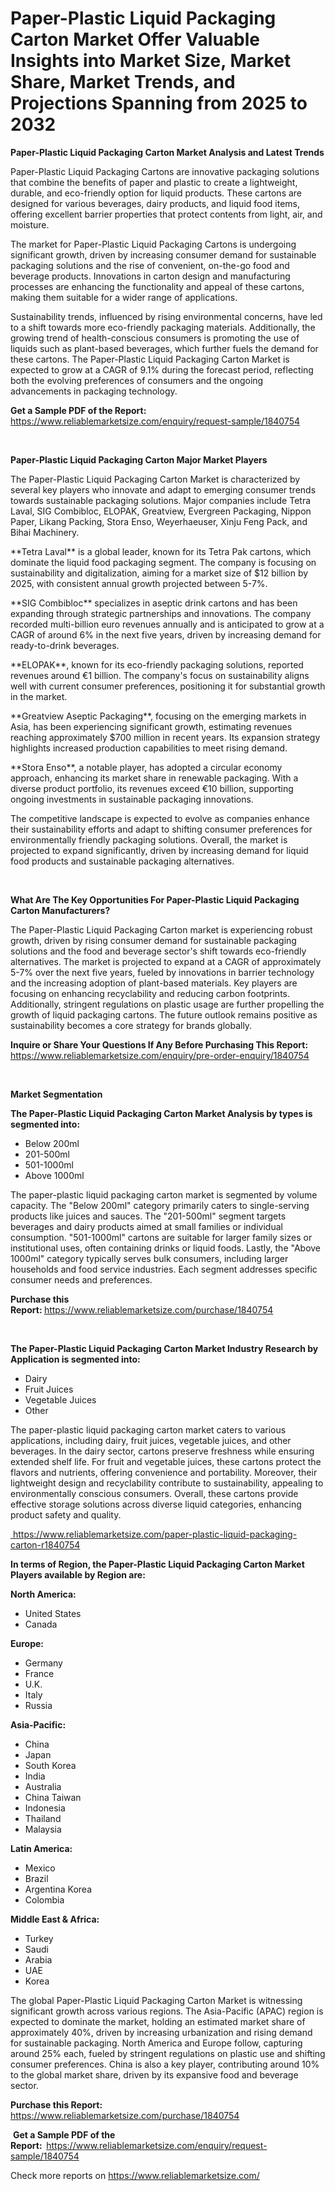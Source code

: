 <p><h1>Paper-Plastic Liquid Packaging Carton Market Offer Valuable Insights into Market Size, Market Share, Market Trends, and Projections Spanning from 2025 to 2032</h1></p><p><strong>Paper-Plastic Liquid Packaging Carton Market Analysis and Latest Trends</strong></p>
<p><p>Paper-Plastic Liquid Packaging Cartons are innovative packaging solutions that combine the benefits of paper and plastic to create a lightweight, durable, and eco-friendly option for liquid products. These cartons are designed for various beverages, dairy products, and liquid food items, offering excellent barrier properties that protect contents from light, air, and moisture. </p><p>The market for Paper-Plastic Liquid Packaging Cartons is undergoing significant growth, driven by increasing consumer demand for sustainable packaging solutions and the rise of convenient, on-the-go food and beverage products. Innovations in carton design and manufacturing processes are enhancing the functionality and appeal of these cartons, making them suitable for a wider range of applications. </p><p>Sustainability trends, influenced by rising environmental concerns, have led to a shift towards more eco-friendly packaging materials. Additionally, the growing trend of health-conscious consumers is promoting the use of liquids such as plant-based beverages, which further fuels the demand for these cartons. The Paper-Plastic Liquid Packaging Carton Market is expected to grow at a CAGR of 9.1% during the forecast period, reflecting both the evolving preferences of consumers and the ongoing advancements in packaging technology.</p></p>
<p><strong>Get a Sample PDF of the Report:&nbsp;</strong> <a href="https://www.reliablemarketsize.com/enquiry/request-sample/1840754?utm_campaign=2759&utm_medium=2&utm_source=Github&utm_content=ia&utm_term=05042025&utm_id=paper-plastic-liquid-packaging-carton">https://www.reliablemarketsize.com/enquiry/request-sample/1840754</a></p>
<p>&nbsp;</p>
<p><strong>Paper-Plastic Liquid Packaging Carton Major Market Players</strong></p>
<p><p>The Paper-Plastic Liquid Packaging Carton Market is characterized by several key players who innovate and adapt to emerging consumer trends towards sustainable packaging solutions. Major companies include Tetra Laval, SIG Combibloc, ELOPAK, Greatview, Evergreen Packaging, Nippon Paper, Likang Packing, Stora Enso, Weyerhaeuser, Xinju Feng Pack, and Bihai Machinery.</p><p>**Tetra Laval** is a global leader, known for its Tetra Pak cartons, which dominate the liquid food packaging segment. The company is focusing on sustainability and digitalization, aiming for a market size of $12 billion by 2025, with consistent annual growth projected between 5-7%.</p><p>**SIG Combibloc** specializes in aseptic drink cartons and has been expanding through strategic partnerships and innovations. The company recorded multi-billion euro revenues annually and is anticipated to grow at a CAGR of around 6% in the next five years, driven by increasing demand for ready-to-drink beverages.</p><p>**ELOPAK**, known for its eco-friendly packaging solutions, reported revenues around €1 billion. The company's focus on sustainability aligns well with current consumer preferences, positioning it for substantial growth in the market.</p><p>**Greatview Aseptic Packaging**, focusing on the emerging markets in Asia, has been experiencing significant growth, estimating revenues reaching approximately $700 million in recent years. Its expansion strategy highlights increased production capabilities to meet rising demand.</p><p>**Stora Enso**, a notable player, has adopted a circular economy approach, enhancing its market share in renewable packaging. With a diverse product portfolio, its revenues exceed €10 billion, supporting ongoing investments in sustainable packaging innovations.</p><p>The competitive landscape is expected to evolve as companies enhance their sustainability efforts and adapt to shifting consumer preferences for environmentally friendly packaging solutions. Overall, the market is projected to expand significantly, driven by increasing demand for liquid food products and sustainable packaging alternatives.</p></p>
<p>&nbsp;</p>
<p><strong>What Are The Key Opportunities For Paper-Plastic Liquid Packaging Carton Manufacturers?</strong></p>
<p><p>The Paper-Plastic Liquid Packaging Carton market is experiencing robust growth, driven by rising consumer demand for sustainable packaging solutions and the food and beverage sector's shift towards eco-friendly alternatives. The market is projected to expand at a CAGR of approximately 5-7% over the next five years, fueled by innovations in barrier technology and the increasing adoption of plant-based materials. Key players are focusing on enhancing recyclability and reducing carbon footprints. Additionally, stringent regulations on plastic usage are further propelling the growth of liquid packaging cartons. The future outlook remains positive as sustainability becomes a core strategy for brands globally.</p></p>
<p><strong>Inquire or Share Your Questions If Any Before Purchasing This Report:</strong> <a href="https://www.reliablemarketsize.com/enquiry/pre-order-enquiry/1840754?utm_campaign=2759&utm_medium=2&utm_source=Github&utm_content=ia&utm_term=05042025&utm_id=paper-plastic-liquid-packaging-carton">https://www.reliablemarketsize.com/enquiry/pre-order-enquiry/1840754</a></p>
<p>&nbsp;</p>
<p><strong>Market Segmentation</strong></p>
<p><strong>The Paper-Plastic Liquid Packaging Carton Market Analysis by types is segmented into:</strong></p>
<p><ul><li>Below 200ml</li><li>201-500ml</li><li>501-1000ml</li><li>Above 1000ml</li></ul></p>
<p><p>The paper-plastic liquid packaging carton market is segmented by volume capacity. The "Below 200ml" category primarily caters to single-serving products like juices and sauces. The "201-500ml" segment targets beverages and dairy products aimed at small families or individual consumption. "501-1000ml" cartons are suitable for larger family sizes or institutional uses, often containing drinks or liquid foods. Lastly, the "Above 1000ml" category typically serves bulk consumers, including larger households and food service industries. Each segment addresses specific consumer needs and preferences.</p></p>
<p><strong>Purchase this Report:&nbsp;</strong><a href="https://www.reliablemarketsize.com/purchase/1840754?utm_campaign=2759&utm_medium=2&utm_source=Github&utm_content=ia&utm_term=05042025&utm_id=paper-plastic-liquid-packaging-carton">https://www.reliablemarketsize.com/purchase/1840754</a></p>
<p>&nbsp;</p>
<p><strong>The Paper-Plastic Liquid Packaging Carton Market Industry Research by Application is segmented into:</strong></p>
<p><ul><li>Dairy</li><li>Fruit Juices</li><li>Vegetable Juices</li><li>Other</li></ul></p>
<p><p>The paper-plastic liquid packaging carton market caters to various applications, including dairy, fruit juices, vegetable juices, and other beverages. In the dairy sector, cartons preserve freshness while ensuring extended shelf life. For fruit and vegetable juices, these cartons protect the flavors and nutrients, offering convenience and portability. Moreover, their lightweight design and recyclability contribute to sustainability, appealing to environmentally conscious consumers. Overall, these cartons provide effective storage solutions across diverse liquid categories, enhancing product safety and quality.</p></p>
<p><a href="https://www.reliablemarketsize.com/paper-plastic-liquid-packaging-carton-r1840754?utm_campaign=2759&utm_medium=2&utm_source=Github&utm_content=ia&utm_term=05042025&utm_id=paper-plastic-liquid-packaging-carton">&nbsp;https://www.reliablemarketsize.com/paper-plastic-liquid-packaging-carton-r1840754</a></p>
<p><strong>In terms of Region, the Paper-Plastic Liquid Packaging Carton Market Players available by Region are:</strong></p>
<p>
    <p> <strong> North America: </strong>
        <ul>
            <li>United States</li>
            <li>Canada</li>
        </ul>
        </p> 
    <p> <strong> Europe: </strong>
        <ul>
            <li>Germany</li>
            <li>France</li>
            <li>U.K.</li>
            <li>Italy</li>
            <li>Russia</li>
        </ul>
        </p> 
    <p> <strong> Asia-Pacific: </strong>
        <ul>
            <li>China</li>
            <li>Japan</li>
            <li>South Korea</li>
            <li>India</li>
            <li>Australia</li>
            <li>China Taiwan</li>
            <li>Indonesia</li>
            <li>Thailand</li>
            <li>Malaysia</li>
        </ul>
        </p> 
    <p> <strong> Latin America: </strong>
        <ul>
            <li>Mexico</li>
            <li>Brazil</li>
            <li>Argentina Korea</li>
            <li>Colombia</li>
        </ul>
        </p> 
    <p> <strong> Middle East & Africa: </strong>
        <ul>
            <li>Turkey</li>
            <li>Saudi</li>
            <li>Arabia</li>
            <li>UAE</li>
            <li>Korea</li>
        </ul>
    </p>
    </p>
<p><p>The global Paper-Plastic Liquid Packaging Carton Market is witnessing significant growth across various regions. The Asia-Pacific (APAC) region is expected to dominate the market, holding an estimated market share of approximately 40%, driven by increasing urbanization and rising demand for sustainable packaging. North America and Europe follow, capturing around 25% each, fueled by stringent regulations on plastic use and shifting consumer preferences. China is also a key player, contributing around 10% to the global market share, driven by its expansive food and beverage sector.</p></p>
<p><strong>Purchase this Report: </strong><a href="https://www.reliablemarketsize.com/purchase/1840754?utm_campaign=2759&utm_medium=2&utm_source=Github&utm_content=ia&utm_term=05042025&utm_id=paper-plastic-liquid-packaging-carton">https://www.reliablemarketsize.com/purchase/1840754</a></p>
<p>&nbsp;<strong>Get a Sample PDF of the Report:&nbsp;&nbsp;</strong><a href="https://www.reliablemarketsize.com/enquiry/request-sample/1840754?utm_campaign=2759&utm_medium=2&utm_source=Github&utm_content=ia&utm_term=05042025&utm_id=paper-plastic-liquid-packaging-carton">https://www.reliablemarketsize.com/enquiry/request-sample/1840754</a></p>
<p><strong></strong></p>
<p>Check more reports on <a href="https://www.reliablemarketsize.com/?utm_campaign=2759&utm_medium=2&utm_source=Github&utm_content=ia&utm_term=05042025&utm_id=paper-plastic-liquid-packaging-carton">https://www.reliablemarketsize.com/</a></p>